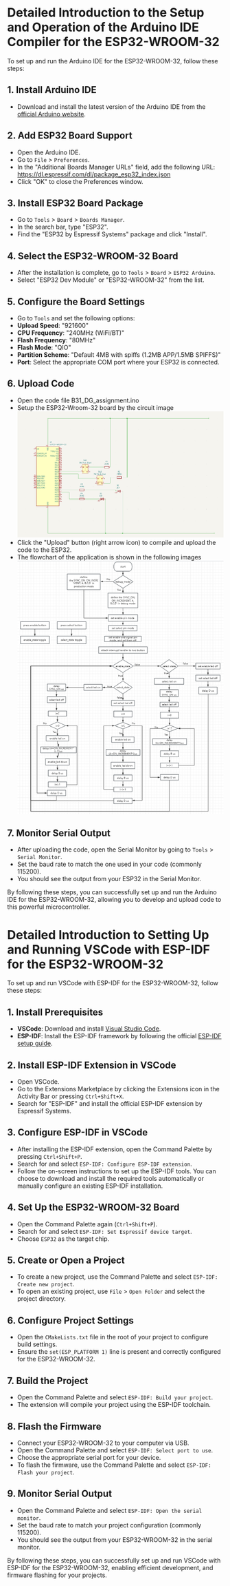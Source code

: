 ﻿# Detailed Introduction to the Setup and Operation of the Arduino IDE Compiler for the ESP32-WROOM-32

To set up and run the Arduino IDE for the ESP32-WROOM-32, follow these steps:

## 1. Install Arduino IDE
- Download and install the latest version of the Arduino IDE from the [official Arduino website](https://www.arduino.cc/en/software).

## 2. Add ESP32 Board Support
- Open the Arduino IDE.
- Go to `File` > `Preferences`.
- In the "Additional Boards Manager URLs" field, add the following URL: https://dl.espressif.com/dl/package_esp32_index.json
- Click "OK" to close the Preferences window.

## 3. Install ESP32 Board Package
- Go to `Tools` > `Board` > `Boards Manager`.
- In the search bar, type "ESP32".
- Find the "ESP32 by Espressif Systems" package and click "Install".

## 4. Select the ESP32-WROOM-32 Board
- After the installation is complete, go to `Tools` > `Board` > `ESP32 Arduino`.
- Select "ESP32 Dev Module" or "ESP32-WROOM-32" from the list.

## 5. Configure the Board Settings
- Go to `Tools` and set the following options:
- **Upload Speed**: "921600"
- **CPU Frequency**: "240MHz (WiFi/BT)"
- **Flash Frequency**: "80MHz"
- **Flash Mode**: "QIO"
- **Partition Scheme**: "Default 4MB with spiffs (1.2MB APP/1.5MB SPIFFS)"
- **Port**: Select the appropriate COM port where your ESP32 is connected.

## 6. Upload Code
- Open the code file B31_DG_assignment.ino
- Setup the ESP32-Wroom-32 board by the circuit image
  ![image](https://github.com/lwb2001258/B31DG-H00484764-Assignment1/blob/main/circuit_image.png)
- Click the "Upload" button (right arrow icon) to compile and upload the code to the ESP32.
- The flowchart of the application is shown in the following images
   ![image](https://github.com/lwb2001258/B31DG-H00484764-Assignment1/blob/main/flowchart.png)

## 7. Monitor Serial Output
- After uploading the code, open the Serial Monitor by going to `Tools` > `Serial Monitor`.
- Set the baud rate to match the one used in your code (commonly 115200).
- You should see the output from your ESP32 in the Serial Monitor.

By following these steps, you can successfully set up and run the Arduino IDE for the ESP32-WROOM-32, allowing you to develop and upload code to this powerful microcontroller.


# Detailed Introduction to Setting Up and Running VSCode with ESP-IDF for the ESP32-WROOM-32

To set up and run VSCode with ESP-IDF for the ESP32-WROOM-32, follow these steps:

## 1. Install Prerequisites
- **VSCode**: Download and install [Visual Studio Code](https://code.visualstudio.com/).
- **ESP-IDF**: Install the ESP-IDF framework by following the official [ESP-IDF setup guide](https://docs.espressif.com/projects/esp-idf/en/latest/esp32/get-started/index.html).

## 2. Install ESP-IDF Extension in VSCode
- Open VSCode.
- Go to the Extensions Marketplace by clicking the Extensions icon in the Activity Bar or pressing `Ctrl+Shift+X`.
- Search for "ESP-IDF" and install the official ESP-IDF extension by Espressif Systems.

## 3. Configure ESP-IDF in VSCode
- After installing the ESP-IDF extension, open the Command Palette by pressing `Ctrl+Shift+P`.
- Search for and select `ESP-IDF: Configure ESP-IDF extension`.
- Follow the on-screen instructions to set up the ESP-IDF tools. You can choose to download and install the required tools automatically or manually configure an existing ESP-IDF installation.

## 4. Set Up the ESP32-WROOM-32 Board
- Open the Command Palette again (`Ctrl+Shift+P`).
- Search for and select `ESP-IDF: Set Espressif device target`.
- Choose `ESP32` as the target chip.

## 5. Create or Open a Project
- To create a new project, use the Command Palette and select `ESP-IDF: Create new project`.
- To open an existing project, use `File` > `Open Folder` and select the project directory.

## 6. Configure Project Settings
- Open the `CMakeLists.txt` file in the root of your project to configure build settings.
- Ensure the `set(ESP_PLATFORM 1)` line is present and correctly configured for the ESP32-WROOM-32.

## 7. Build the Project
- Open the Command Palette and select `ESP-IDF: Build your project`.
- The extension will compile your project using the ESP-IDF toolchain.

## 8. Flash the Firmware
- Connect your ESP32-WROOM-32 to your computer via USB.
- Open the Command Palette and select `ESP-IDF: Select port to use`.
- Choose the appropriate serial port for your device.
- To flash the firmware, use the Command Palette and select `ESP-IDF: Flash your project`.

## 9. Monitor Serial Output
- Open the Command Palette and select `ESP-IDF: Open the serial monitor`.
- Set the baud rate to match your project configuration (commonly 115200).
- You should see the output from your ESP32-WROOM-32 in the serial monitor.

By following these steps, you can successfully set up and run VSCode with ESP-IDF for the ESP32-WROOM-32, enabling efficient development, and firmware flashing for your projects.
